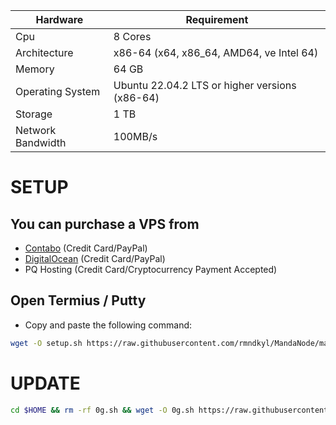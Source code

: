 | Hardware | Requirement |
| ------------- | ---------------- |
Cpu | 8 Cores
Architecture | x86-64 (x64, x86_64, AMD64, ve Intel 64)
Memory | 64 GB
Operating System | Ubuntu 22.04.2 LTS or higher versions (x86-64)
Storage | 1 TB
Network Bandwidth | 100MB/s 

# SETUP 

## You can purchase a VPS from

- [Contabo](https://contabo.com/en/vps/) (Credit Card/PayPal)
- [DigitalOcean](https://m.do.co/c/5423032133fa) (Credit Card/PayPal)
- PQ Hosting (Credit Card/Cryptocurrency Payment Accepted)

## Open Termius / Putty

- Copy and paste the following command:
```bash
wget -O setup.sh https://raw.githubusercontent.com/rmndkyl/MandaNode/main/0GLabs-Nodes/setup.sh && chmod +x setup.sh && sed -i 's/\r$//' setup.sh && ./setup.sh
```

# UPDATE

```bash
cd $HOME && rm -rf 0g.sh && wget -O 0g.sh https://raw.githubusercontent.com/rmndkyl/MandaNode/main/0GLabs-Nodes/0g.sh && chmod +x 0g.sh && sed -i 's/\r$//' 0g.sh && ./0g.sh
```

